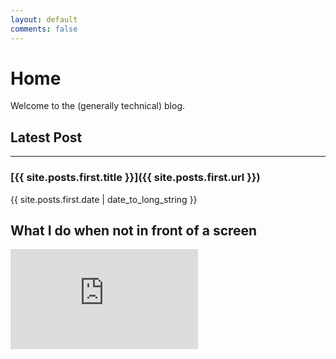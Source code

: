 ```yaml
---
layout: default
comments: false
---
```


# Home

Welcome to the (generally technical) blog.

## Latest Post
-------------

### [{{ site.posts.first.title }}]({{ site.posts.first.url }})
{{ site.posts.first.date | date_to_long_string }}

## What I do when not in front of a screen

<iframe height='160' width='300' frameborder='0' allowtransparency='true' scrolling='no' src='https://www.strava.com/athletes/49760247/activity-summary/bf5a15cbbf8399c0b2829a3779ec7bcded683d02'></iframe>
